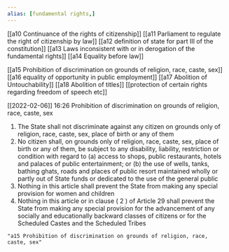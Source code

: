 ```yaml
---
alias: [fundamental rights,]
---
```


[[a10 Continuance of the rights of citizenship]] [[a11 Parliament to regulate the right of citizenship by law]] [[a12 definition of state for part III of the constitution]] [[a13 Laws inconsistent with or in derogation of the fundamental rights]] [[a14 Equality before law]]

[[a15 Prohibition of discrimination on grounds of religion, race, caste, sex]] 
[[a16 equality of opportunity in public employment]]
[[a17 Abolition of Untouchability]]
[[a18 Abolition of titles]]
[[protection of certain rights regarding freedom of speech etc]]

[[2022-02-06]] 16:26
Prohibition of discrimination on grounds of religion, race, caste, sex
1) The State shall not discriminate against any citizen on grounds only of religion, race, caste, sex, place of birth or any of them
2) No citizen shall, on grounds only of religion, race, caste, sex, place of birth or any of them, be subject to any disability, liability, restriction or condition with regard to
(a) access to shops, public restaurants, hotels and palaces of public entertainment; or
(b) the use of wells, tanks, bathing ghats, roads and places of public resort maintained wholly or partly out of State funds or dedicated to the use of the general public
3) Nothing in this article shall prevent the State from making any special provision for women and children
4) Nothing in this article or in clause ( 2 ) of Article 29 shall prevent the State from making any special provision for the advancement of any socially and educationally backward classes of citizens or for the Scheduled Castes and the Scheduled Tribes
```query 2022-03-26 18:22
"a15 Prohibition of discrimination on grounds of religion, race, caste, sex"
```